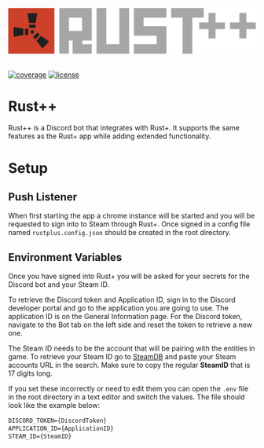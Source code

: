 <div align="center"><img src="/src/assets/images/rust-plus-plus-logo.svg"></img></div>

<br>

<a href="https://github.com/christiangrothaus/rustplusplus/actions">![coverage](https://img.shields.io/endpoint?url=https://gist.githubusercontent.com/christiangrothaus/831eac19a71961961077dfb8d00f7224/raw/jest-coverage.json)</a>
<a href="https://github.com/christiangrothaus/rustplusplus/blob/main/LICENSE">![license](https://img.shields.io/badge/License-MIT-purple)</a>

# Rust++

Rust++ is a Discord bot that integrates with Rust+.  It supports the same features as the Rust+ app while adding extended functionality.

# Setup

## Push Listener

When first starting the app a chrome instance will be started and you will be requested to sign into to Steam through Rust+.  Once signed in a config file named `rustplus.config.json` should be created in the root directory.

## Environment Variables

Once you have signed into Rust+ you will be asked for your secrets for the Discord bot and your Steam ID.

To retrieve the Discord token and Application ID, sign in to the Discord developer portal and go to the application you are going to use. The application ID is on the General Information page. For the Discord token, navigate to the Bot tab on the left side and reset the token to retrieve a new one.

The Steam ID needs to be the account that will be pairing with the entities in game. To retrieve your Steam ID go to [SteamDB](https://www.steamdb.info) and paste your Steam accounts URL in the search. Make sure to copy the regular **SteamID** that is 17 digits long.

If you set these incorrectly or need to edit them you can open the `.env` file in the root directory in a text editor and switch the values.  The file should look like the example below:

```
DISCORD_TOKEN={DiscordToken}
APPLICATION_ID={ApplicationID}
STEAM_ID={SteamID}
```